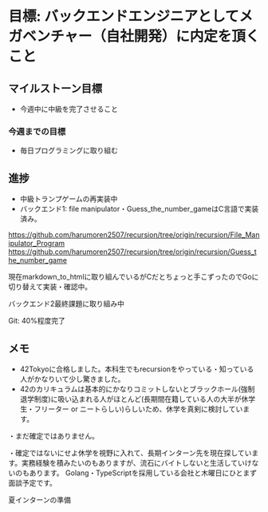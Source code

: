 # 目標: バックエンドエンジニアとしてメガベンチャー（自社開発）に内定を頂くこと

## マイルストーン目標
- 今週中に中級を完了させること

### 今週までの目標
- 毎日プログラミングに取り組む

## 進捗
- 中級トランプゲームの再実装中
- バックエンド1: file manipulator・Guess_the_number_gameはC言語で実装済み。

https://github.com/harumoren2507/recursion/tree/origin/recursion/File_Manipulator_Program
https://github.com/harumoren2507/recursion/tree/origin/recursion/Guess_the_number_game


現在markdown_to_htmlに取り組んでいるがCだとちょっと手こずったのでGoに切り替えて実装・確認中。

バックエンド2最終課題に取り組み中

Git: 40%程度完了

## メモ
- 42Tokyoに合格しました。本科生でもrecursionをやっている・知っている人がかなりいて少し驚きました。
- 42のカリキュラムは基本的にかなりコミットしないとブラックホール(強制退学制度)に吸い込まれる人がほとんど(長期間在籍している人の大半が休学生・フリーター or ニートらしい)らしいため、休学を真剣に検討しています。

・まだ確定ではありません。

・確定ではないにせよ休学を視野に入れて、長期インターン先を現在探しています。実務経験を積みたいのもありますが、流石にバイトしないと生活していけないのもあります。
Golang・TypeScriptを採用している会社と木曜日にひとまず面談予定です。

夏インターンの準備
